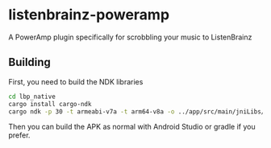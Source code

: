 # listenbrainz-poweramp
A PowerAmp plugin specifically for scrobbling your music to ListenBrainz

## Building
First, you need to build the NDK libraries
```sh
cd lbp_native
cargo install cargo-ndk
cargo ndk -p 30 -t armeabi-v7a -t arm64-v8a -o ../app/src/main/jniLibs/ build --release
```
Then you can build the APK as normal with Android Studio or gradle if you prefer.